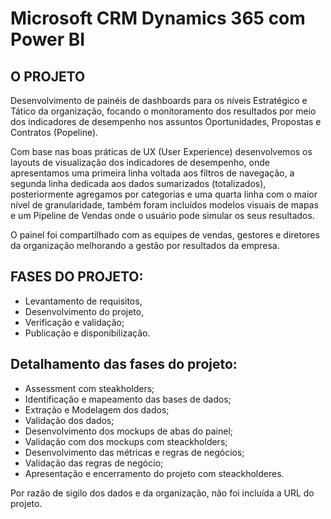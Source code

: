 # Microsoft CRM Dynamics 365 com Power BI

## O PROJETO
 Desenvolvimento de painéis de dashboards para os níveis Estratégico e Tático da organização, focando o monitoramento dos resultados por meio dos indicadores de desempenho nos assuntos Oportunidades, Propostas e Contratos (Popeline).
 
 Com base nas boas práticas de UX (User Experience) desenvolvemos os layouts de visualização dos indicadores de desempenho, onde apresentamos uma primeira linha voltada aos filtros de navegação, a segunda linha dedicada aos dados sumarizados (totalizados), posteriormente agregamos por categorias e uma quarta linha com o maior nível de granularidade, também foram incluídos modelos visuais de mapas e um Pipeline de Vendas onde o usuário pode simular os seus resultados.
 
 O painel foi compartilhado com as equipes de vendas, gestores e diretores da organização melhorando a gestão por resultados da empresa.

## FASES DO PROJETO:
- Levantamento de requisitos,
- Desenvolvimento do projeto,
- Verificação e validação;
- Publicação e disponibilização.

## Detalhamento das fases do projeto:
- Assessment com steakholders;
- Identificação e mapeamento das bases de dados;
- Extração e Modelagem dos dados;
- Validação dos dados;
- Desenvolvimento dos mockups de abas do painel;
- Validação com dos mockups com steackholders;
- Desenvolvimento das métricas e regras de negócios;
- Validação das regras de negócio;
- Apresentação e encerramento do projeto com steackholderes.

Por razão de sigilo dos dados e da organização, não foi incluída a URL do projeto.
